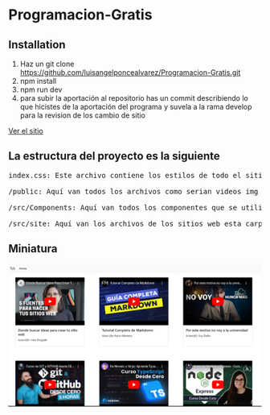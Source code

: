 # Programacion-Gratis

## Installation

1. Haz un git clone https://github.com/luisangelponcealvarez/Programacion-Gratis.git
2. npm install
3. npm run dev
4. para subir la aportación al repositorio has un commit describiendo lo que hicistes de la aportación del programa y suvela a la rama develop para la revision de los cambio de sitio

[Ver el sitio](https://programacion-gratis.netlify.app/)

## La estructura del proyecto es la siguiente

<pre>
index.css: Este archivo contiene los estilos de todo el sitio que serian los estilos predeterminados

/public: Aquí van todos los archivos como serian videos img etc

/src/Components: Aquí van todos los componentes que se utilizan en todo el proyecto

/src/site: Aquí van los archivos de los sitios web esta carpeta se compone en su interior de carpetas que tienen archivos para hacer los sitios
</pre>

## Miniatura

![miniatura](./public/img/miniatura.png)

